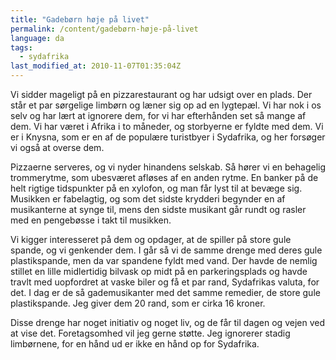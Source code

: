 ```yaml
---
title: "Gadebørn høje på livet"
permalink: /content/gadebørn-høje-på-livet
language: da
tags:
  - sydafrika
last_modified_at: 2010-11-07T01:35:04Z
---
```


Vi sidder mageligt på en pizzarestaurant og har udsigt over en plads. Der står et par sørgelige limbørn og læner sig op ad en lygtepæl. Vi har nok i os selv og har lært at ignorere dem, for vi har efterhånden set så mange af dem. Vi har været i Afrika i to måneder, og storbyerne er fyldte med dem. Vi er i Knysna, som er en af de populære turistbyer i Sydafrika, og her forsøger vi også at overse dem.

Pizzaerne serveres, og vi nyder hinandens selskab. Så hører vi en behagelig trommerytme, som ubesværet afløses af en anden rytme. En banker på de helt rigtige tidspunkter på en xylofon, og man får lyst til at bevæge sig. Musikken er fabelagtig, og som det sidste krydderi begynder en af musikanterne at synge til, mens den sidste musikant går rundt og rasler med en pengebøsse i takt til musikken.

Vi kigger interesseret på dem og opdager, at de spiller på store gule spande, og vi genkender dem. I går så vi de samme drenge med deres gule plastikspande, men da var spandene fyldt med vand. Der havde de nemlig stillet en lille midlertidig bilvask op midt på en parkeringsplads og havde travlt med uopfordret at vaske biler og få et par rand, Sydafrikas valuta, for det. I dag er de så gademusikanter med det samme remedier, de store gule plastikspande. Jeg giver dem 20 rand, som er cirka 16 kroner.

Disse drenge har noget initiativ og noget liv, og de får til dagen og vejen ved at vise det. Foretagsomhed vil jeg gerne støtte. Jeg ignorerer stadig limbørnene, for en hånd ud er ikke en hånd op for Sydafrika.
